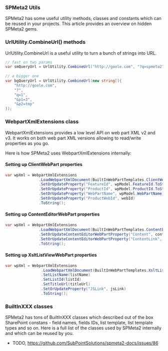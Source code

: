 ﻿---
Title: Utils
FileName: utils.html
---
### SPMeta2 Utils

SPMeta2 has some useful utility methods, classes and constants which can be reused in your projects. 
This article provides an overview on hidden SPMeta2 gems.

### UrlUtility.CombineUrl() methods

UrlUtility.CombineUrl is a useful utility to turn a bunch of strings into URL.

```csharp
// fast on two params
var smQueryUrl = UrlUtility.CombineUrl("http://goole.com", "?q=spmeta2");
 
// a bigger one
var bgQueryUrl = UrlUtility.CombineUrl(new string[]{
    "http://goole.com",
    "?",
    "q=1",
    "&p1=3",
    "&p2=tmp"
});
```

### WebpartXmlExtensions class
WebpartXmlExtensions provides a low level API on web part XML v2 and v3. It works on both web part XML versions allowing to read/write properties as you go.

Here is how SPMeta2 uses WebpartXmlExtensions internally:

#### Setting up ClientWebPart properties
```csharp
var wpXml = WebpartXmlExtensions
               .LoadWebpartXmlDocument(BuiltInWebPartTemplates.ClientWebPart)
               .SetOrUpdateProperty("FeatureId", wpModel.FeatureId.ToString())
               .SetOrUpdateProperty("ProductId", wpModel.ProductId.ToString())
               .SetOrUpdateProperty("WebPartName", wpModel.WebPartName)
               .SetOrUpdateProperty("ProductWebId", webId)
               .ToString();
```

#### Setting up ContentEditorWebPart properties
```csharp
var wpXml = WebpartXmlExtensions
               .LoadWebpartXmlDocument(BuiltInWebPartTemplates.ContentEditorWebPart)
               .SetOrUpdateContentEditorWebPartProperty("Content", content, true)
               .SetOrUpdateContentEditorWebPartProperty("ContentLink", contentLink)
               .ToString();
```

#### Setting up XsltListViewWebPart properties
```csharp
var wpXml = WebpartXmlExtensions
                .LoadWebpartXmlDocument(BuiltInWebPartTemplates.XsltListViewWebPart)
                .SetListName(listName)
                .SetListId(listId)
                .SetTitleUrl(titleUrl)
                .SetOrUpdateProperty("JSLink", jsLink)
                .ToString();
```

### BuiltInXXX classes
SPMeta2 has tons of BuiltInXXX classes which described out of the box SharePoint constans - field names, fields IDs, list template, list template types and so on. Here is a full list of the classes used by SPMeta2 internally and which can be reused by you.

* TODO, https://github.com/SubPointSolutions/spmeta2-docs/issues/86
